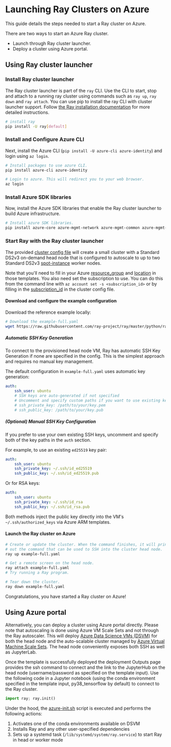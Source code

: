
# Launching Ray Clusters on Azure

This guide details the steps needed to start a Ray cluster on Azure.

There are two ways to start an Azure Ray cluster.
- Launch through Ray cluster launcher.
- Deploy a cluster using Azure portal.

## Using Ray cluster launcher


### Install Ray cluster launcher

The Ray cluster launcher is part of the `ray` CLI. Use the CLI to start, stop and attach to a running ray cluster using commands such as  `ray up`, `ray down` and `ray attach`. You can use pip to install the ray CLI with cluster launcher support. Follow [the Ray installation documentation](installation) for more detailed instructions.

```bash
# install ray
pip install -U ray[default]
```

### Install and Configure Azure CLI

Next, install the Azure CLI (`pip install -U azure-cli azure-identity`) and login using `az login`.

```bash
# Install packages to use azure CLI.
pip install azure-cli azure-identity

# Login to azure. This will redirect you to your web browser.
az login
```

### Install Azure SDK libraries

Now, install the Azure SDK libraries that enable the Ray cluster launcher to build Azure infrastructure.

```bash
# Install azure SDK libraries.
pip install azure-core azure-mgmt-network azure-mgmt-common azure-mgmt-resource azure-mgmt-compute msrestazure
```

### Start Ray with the Ray cluster launcher

The provided [cluster config file](https://github.com/ray-project/ray/tree/eacc763c84d47c9c5b86b26a32fd62c685be84e6/python/ray/autoscaler/azure/example-full.yaml) will create a small cluster with a Standard DS2v3 on-demand head node that is configured to autoscale to up to two Standard DS2v3 [spot-instance](https://docs.microsoft.com/en-us/azure/virtual-machines/windows/spot-vms) worker nodes.

Note that you'll need to fill in your Azure [resource_group](https://github.com/ray-project/ray/blob/eacc763c84d47c9c5b86b26a32fd62c685be84e6/python/ray/autoscaler/azure/example-full.yaml#L42) and [location](https://github.com/ray-project/ray/blob/eacc763c84d47c9c5b86b26a32fd62c685be84e6/python/ray/autoscaler/azure/example-full.yaml#L41) in those templates. You also need set the subscription to use. You can do this from the command line with `az account set -s <subscription_id>` or by filling in the [subscription_id](https://github.com/ray-project/ray/blob/eacc763c84d47c9c5b86b26a32fd62c685be84e6/python/ray/autoscaler/azure/example-full.yaml#L44) in the cluster config file.

#### Download and configure the example configuration

Download the reference example locally:

```bash
# Download the example-full.yaml
wget https://raw.githubusercontent.com/ray-project/ray/master/python/ray/autoscaler/azure/example-full.yaml
```



##### Automatic SSH Key Generation

To connect to the provisioned head node VM, Ray has automatic SSH Key Generation if none are specified in the config. This is the simplest approach and requires no manual key management.

The default configuration in `example-full.yaml` uses automatic key generation:

```yaml
auth:
    ssh_user: ubuntu
    # SSH keys are auto-generated if not specified
    # Uncomment and specify custom paths if you want to use existing keys:
    # ssh_private_key: /path/to/your/key.pem
    # ssh_public_key: /path/to/your/key.pub
```

##### (Optional) Manual SSH Key Configuration

If you prefer to use your own existing SSH keys, uncomment and specify both of the key paths in the `auth` section. 

For example, to use an existing `ed25519` key pair:

```yaml
auth:
    ssh_user: ubuntu
    ssh_private_key: ~/.ssh/id_ed25519
    ssh_public_key: ~/.ssh/id_ed25519.pub
```

Or for RSA keys:

```yaml
auth:
    ssh_user: ubuntu
    ssh_private_key: ~/.ssh/id_rsa
    ssh_public_key: ~/.ssh/id_rsa.pub
```

Both methods inject the public key directly into the VM's `~/.ssh/authorized_keys` via Azure ARM templates.

#### Launch the Ray cluster on Azure

```bash
# Create or update the cluster. When the command finishes, it will print
# out the command that can be used to SSH into the cluster head node.
ray up example-full.yaml

# Get a remote screen on the head node.
ray attach example-full.yaml
# Try running a Ray program.

# Tear down the cluster.
ray down example-full.yaml
```

Congratulations, you have started a Ray cluster on Azure!

## Using Azure portal

Alternatively, you can deploy a cluster using Azure portal directly. Please note that autoscaling is done using Azure VM Scale Sets and not through the Ray autoscaler. This will deploy [Azure Data Science VMs (DSVM)](https://azure.microsoft.com/en-us/services/virtual-machines/data-science-virtual-machines/) for both the head node and the auto-scalable cluster managed by [Azure Virtual Machine Scale Sets](https://azure.microsoft.com/en-us/services/virtual-machine-scale-sets/).
The head node conveniently exposes both SSH as well as JupyterLab.



Once the template is successfully deployed the deployment Outputs page provides the ssh command to connect and the link to the JupyterHub on the head node (username/password as specified on the template input).
Use the following code in a Jupyter notebook (using the conda environment specified in the template input, py38_tensorflow by default) to connect to the Ray cluster.

```python
import ray; ray.init()
```

Under the hood, the [azure-init.sh](https://github.com/ray-project/ray/blob/master/doc/azure/azure-init.sh) script is executed and performs the following actions:

1. Activates one of the conda environments available on DSVM
2. Installs Ray and any other user-specified dependencies
3. Sets up a systemd task (``/lib/systemd/system/ray.service``) to start Ray in head or worker mode
